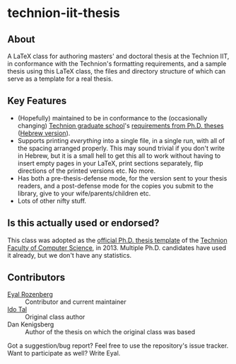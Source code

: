 technion-iit-thesis
===================

About
-----

A LaTeX class for authoring masters' and doctoral thesis at the Technion IIT, in conformance with the Technion's formatting requirements, and a sample thesis using this LaTeX class, the files and directory structure of which  can serve as a template for a real thesis.

Key Features
------------

- (Hopefully) maintained to be in conformance to the (occasionally changing) [Technion graduate school](http://www.graduate.technion.ac.il/eng)'s [requirements from Ph.D. theses](http://www.graduate.technion.ac.il/eng/FinalProcedures/Editing%20%20Submission%20of%20Thesis.htm) ([Hebrew version](http://www.graduate.technion.ac.il/Heb/Graduation/Thesis_editing.asp)).
- Supports printing _everything_ into a single file, in a single run, with all of the spacing arranged properly. This may sound trivial if you don't write in Hebrew, but it is a small hell to get this all to work without having to insert empty pages in your LaTeX, print sections separately, flip directions of the printed versions etc. No more.
- Has both a pre-thesis-defense mode, for the version sent to your thesis readers, and a post-defense mode for the copies you submit to the library, give to your wife/parents/children etc.
- Lots of other nifty stuff.

Is this actually used or endorsed?
----------------------------------
This class was adopted as the [official Ph.D. thesis template](http://www.cs.technion.ac.il/graduate/etc/thesis-template/) of the [Technion Faculty of Computer Science](http://www.cs.technion.ac.il/), in 2013. Multiple Ph.D. candidates have used it already, but we don't have any statistics.

Contributors
------------

<dl>
<dt><a href="mailto:eyalroz@technion.ac.il">Eyal Rozenberg</a>
<dd>Contributor and current maintainer
<dt><a href="mailto:idotal@ee.technion.ac.il">Ido Tal</a>
<dd>Original class author
<dt>Dan Kenigsberg
<dd>Author of the thesis on which the original class was based
</dl>

Got a suggestion/bug report? Feel free to use the repository's issue tracker.
Want to participate as well? Write Eyal.
